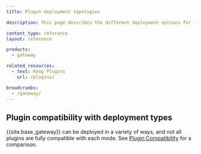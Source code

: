 ```yaml
---
title: Plugin deployment topologies

description: This page describes the different deployment options for {{site.base_gateway}}.

content_type: reference
layout: reference

products:
  - gateway

related_resources:
  - text: Kong Plugins
    url: /plugins/

breadcrumbs:
  - /gateway/
---
```


## Plugin compatibility with deployment types

{{site.base_gateway}} can be deployed in a variety of ways, and not all plugins
are fully compatible with each mode. See [Plugin Compatibility](/hub/plugins/compatibility#plugin-compatibility)
for a comparison.
